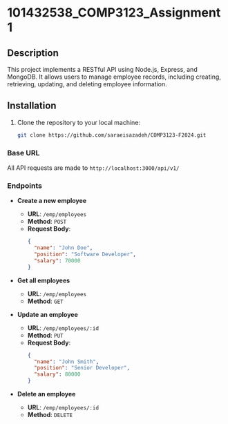 # 101432538_COMP3123_Assignment1
## Description

This project implements a RESTful API using Node.js, Express, and MongoDB. It allows users to manage employee records, including creating, retrieving, updating, and deleting employee information.
## Installation

1. Clone the repository to your local machine:
   ```bash
   git clone https://github.com/saraeisazadeh/COMP3123-F2024.git
### Base URL

All API requests are made to `http://localhost:3000/api/v1/`

### Endpoints

- **Create a new employee**
  - **URL**: `/emp/employees`
  - **Method**: `POST`
  - **Request Body**: 
    ```json
    {
      "name": "John Doe",
      "position": "Software Developer",
      "salary": 70000
    }
    ```

- **Get all employees**
  - **URL**: `/emp/employees`
  - **Method**: `GET`

- **Update an employee**
  - **URL**: `/emp/employees/:id`
  - **Method**: `PUT`
  - **Request Body**: 
    ```json
    {
      "name": "John Smith",
      "position": "Senior Developer",
      "salary": 80000
    }
    ```

- **Delete an employee**
  - **URL**: `/emp/employees/:id`
  - **Method**: `DELETE`